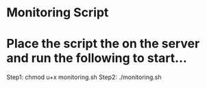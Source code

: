# Monitoring Script
# Place the script the on the server and run the following to start...

Step1: chmod u+x monitoring.sh
Step2: ./monitoring.sh
